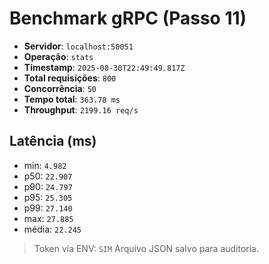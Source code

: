 # Benchmark gRPC (Passo 11)
- **Servidor**: `localhost:50051`
- **Operação**: `stats`
- **Timestamp**: `2025-08-30T22:49:49.817Z`
- **Total requisições**: `800`
- **Concorrência**: `50`
- **Tempo total**: `363.78 ms`
- **Throughput**: `2199.16 req/s`
## Latência (ms)
- min: `4.982`
- p50: `22.907`
- p90: `24.797`
- p95: `25.305`
- p99: `27.140`
- max: `27.885`
- média: `22.245`

> Token via ENV: `SIM`
> Arquivo JSON salvo para auditoria.